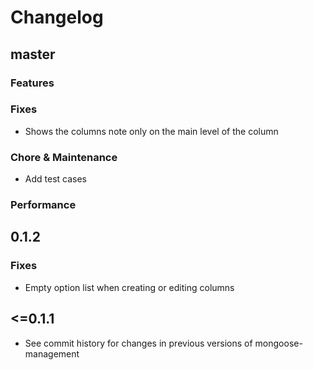 # Changelog

## master

### Features

### Fixes

- Shows the columns note only on the main level of the column

### Chore & Maintenance

- Add test cases

### Performance

## 0.1.2

### Fixes

- Empty option list when creating or editing columns

## <=0.1.1

- See commit history for changes in previous versions of mongoose-management
